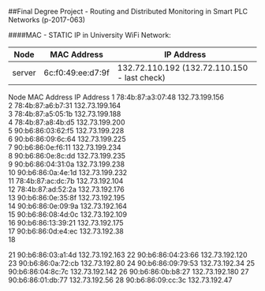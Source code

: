 ##Final Degree Project - Routing and Distributed Monitoring in Smart PLC Networks (p-2017-063)

####MAC - STATIC IP in University WiFi Network:

|Node    |MAC Address             |IP Address|
|-----|--------------------|---------------------|
|server|6c:f0:49:ee:d7:9f	|132.72.110.192	(132.72.110.150 - last check)|

Node    MAC Address             IP Address
1	78:4b:87:a3:07:48	132.73.199.156		
2	78:4b:87:a6:b7:31	132.73.199.164		
3	78:4b:87:a5:05:1b	132.73.199.188		
4	78:4b:87:a8:4b:d5	132.73.199.200		
5	90:b6:86:03:62:f5	132.73.199.228		
6	90:b6:86:09:6c:64	132.73.199.225		
7	90:b6:86:0e:f6:11	132.73.199.234		
8	90:b6:86:0e:8c:dd	132.73.199.235		
9	90:b6:86:04:31:0a	132.73.199.238		
10	90:b6:86:0a:4e:1d	132.73.199.232		
11	78:4b:87:ac:dc:7b	132.73.192.104		
12	78:4b:87:ad:52:2a	132.73.192.176		
13	90:b6:86:0e:35:8f	132.73.192.195		
14	90:b6:86:0e:09:9a	132.73.192.164		
15	90:b6:86:08:4d:0c	132.73.192.109		
16	90:b6:86:13:39:21	132.73.192.175		
17	90:b6:86:0d:e4:ec	132.73.192.38		
18				
				
21	90:b6:86:03:a1:4d			132.73.192.163
22	90:b6:86:04:23:66			132.73.192.120
23	90:b6:86:0a:72:cb			132.73.192.80
24	90:b6:86:09:79:53			132.73.192.34
25	90:b6:86:04:8c:7c			132.73.192.142
26	90:b6:86:0b:b8:27			132.73.192.180
27	90:b6:86:01:db:77			132.73.192.56
28	90:b6:86:09:cc:3c			132.73.192.47